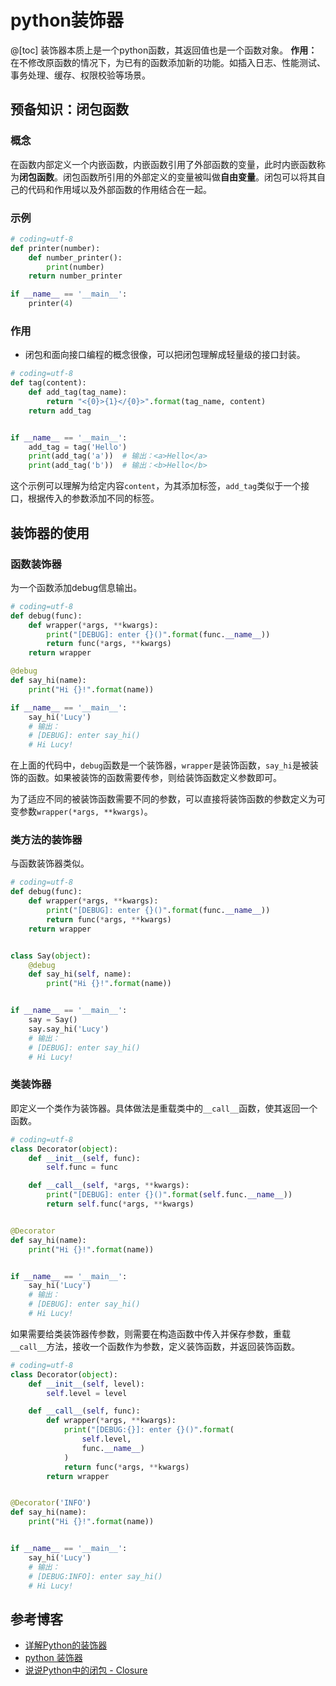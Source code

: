 # python装饰器
@[toc]
装饰器本质上是一个python函数，其返回值也是一个函数对象。
**作用：** 在不修改原函数的情况下，为已有的函数添加新的功能。如插入日志、性能测试、事务处理、缓存、权限校验等场景。

## 预备知识：闭包函数
### 概念
在函数内部定义一个内嵌函数，内嵌函数引用了外部函数的变量，此时内嵌函数称为**闭包函数**。闭包函数所引用的外部定义的变量被叫做**自由变量**。闭包可以将其自己的代码和作用域以及外部函数的作用结合在一起。

### 示例

```python
# coding=utf-8
def printer(number):
    def number_printer():
        print(number)
    return number_printer

if __name__ == '__main__':
    printer(4)
```

### 作用
- 闭包和面向接口编程的概念很像，可以把闭包理解成轻量级的接口封装。

```python
# coding=utf-8
def tag(content):
    def add_tag(tag_name):
        return "<{0}>{1}</{0}>".format(tag_name, content)
    return add_tag


if __name__ == '__main__':
    add_tag = tag('Hello')
    print(add_tag('a'))  # 输出：<a>Hello</a>
    print(add_tag('b'))  # 输出：<b>Hello</b>
```
这个示例可以理解为给定内容`content`，为其添加标签，`add_tag`类似于一个接口，根据传入的参数添加不同的标签。


## 装饰器的使用
### 函数装饰器

为一个函数添加debug信息输出。

```python
# coding=utf-8
def debug(func):
    def wrapper(*args, **kwargs):
        print("[DEBUG]: enter {}()".format(func.__name__))
        return func(*args, **kwargs)
    return wrapper

@debug
def say_hi(name):
    print("Hi {}!".format(name))

if __name__ == '__main__':
    say_hi('Lucy')
    # 输出：
    # [DEBUG]: enter say_hi()
    # Hi Lucy!
```

在上面的代码中，`debug`函数是一个装饰器，`wrapper`是装饰函数，`say_hi`是被装饰的函数。如果被装饰的函数需要传参，则给装饰函数定义参数即可。

为了适应不同的被装饰函数需要不同的参数，可以直接将装饰函数的参数定义为可变参数`wrapper(*args, **kwargs)`。

### 类方法的装饰器
与函数装饰器类似。
```python
# coding=utf-8
def debug(func):
    def wrapper(*args, **kwargs):
        print("[DEBUG]: enter {}()".format(func.__name__))
        return func(*args, **kwargs)
    return wrapper


class Say(object):
    @debug
    def say_hi(self, name):
        print("Hi {}!".format(name))


if __name__ == '__main__':
    say = Say()
    say.say_hi('Lucy')
    # 输出：
    # [DEBUG]: enter say_hi()
    # Hi Lucy!
```

### 类装饰器
即定义一个类作为装饰器。具体做法是重载类中的`__call__`函数，使其返回一个函数。

```python
# coding=utf-8
class Decorator(object):
    def __init__(self, func):
        self.func = func

    def __call__(self, *args, **kwargs):
        print("[DEBUG]: enter {}()".format(self.func.__name__))
        return self.func(*args, **kwargs)


@Decorator
def say_hi(name):
    print("Hi {}!".format(name))


if __name__ == '__main__':
    say_hi('Lucy')
    # 输出：
    # [DEBUG]: enter say_hi()
    # Hi Lucy!
```

如果需要给类装饰器传参数，则需要在构造函数中传入并保存参数，重载`__call__`方法，接收一个函数作为参数，定义装饰函数，并返回装饰函数。

```python
# coding=utf-8
class Decorator(object):
    def __init__(self, level):
        self.level = level

    def __call__(self, func):
        def wrapper(*args, **kwargs):
            print("[DEBUG:{}]: enter {}()".format(
                self.level,
                func.__name__)
            )
            return func(*args, **kwargs)
        return wrapper


@Decorator('INFO')
def say_hi(name):
    print("Hi {}!".format(name))


if __name__ == '__main__':
    say_hi('Lucy')
    # 输出：
    # [DEBUG:INFO]: enter say_hi()
    # Hi Lucy!
```



## 参考博客

- [详解Python的装饰器](https://www.cnblogs.com/cicaday/p/python-decorator.html)
- [python 装饰器](https://www.cnblogs.com/lianyingteng/p/7743876.html)
- [说说Python中的闭包 - Closure](https://betacat.online/posts/2016-10-23/python-closure/)